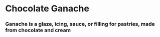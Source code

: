 # Chocolate Ganache

### Ganache is a glaze, icing, sauce, or filling for pastries, made from chocolate and cream